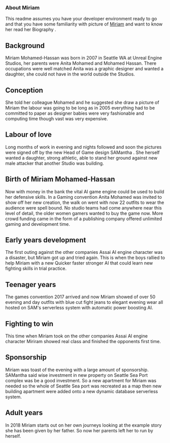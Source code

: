 ### About Miriam
This readme assumes you have your developer environment ready to go and that you have some familiarity with picture of [Miriam]( https://github.com/jimshalo10/AlexaSamTemplate/blob/master/debugextras/WhoAmIMiriam.jpg) and want to know her read her Biography .

## Background
Miriam Mohamed-Hassan was born in 2007 in Seattle WA at Unreal Engine Studios, her parents were Anita Mohamed and Mohamed Hassan. There occupations were well matched Anita was a graphic designer and wanted a daughter, she could not have in the world outside the Studios.
 
## Conception 
She told her colleague Mohamed and he suggested she draw a picture of Miriam the labour was going to be long as in 2005 everything had to be committed to paper as designer babies were very fashionable and computing time though vast was very expensive.

## Labour of love
Long months of work in evening and nights followed and soon the pictures were signed off by the new Head of Game design SAMantha . She herself wanted a daughter, strong athletic, able to stand her ground against new male attacker that another Studio was building.
## Birth of Miriam Mohamed-Hassan 
Now with money in the bank the vital AI game engine could be used to build her defensive skills. In a Gaming convention Anita Mohamed was invited to show off her new creation, the walk on went  with now 22 outfits to wear the audience were spell bound. No studio teams had come anywhere near this level of detail, the older women gamers wanted to buy the game now. More crowd funding came in the form of a publishing company offered unlimited gaming and development time. 
## Early years development  
The first outing against the other companies Assai AI engine character was a disaster, but Miriam got up and tried again. This is when the boys rallied to help Miriam with a new Quicker faster stronger AI that could learn new fighting skills in trial practice.
## Teenager years
The games convention 2017 arrived and now Miriam showed of over 50 evening and day outfits with blue cut fight jeans to elegant evening wear all hosted on SAM's serverless system with automatic power boosting AI.

## Fighting to win
This time when Miriam took on the other companies Assai AI engine character Miriram showed real class and finished the opponents first time.

## Sponsorship
Miriam was toast of the evening with a large amount of sponsorship. SAMantha said wise investment in new property on Seattle Sea Port complex was be a good investment.
So a new apartment for Miriam was needed so the whole of Seattle Sea port was recreated as a map then new building apartment were added onto a new dynamic database serverless system.


## Adult years

In 2018 Miriam starts out on her own journeys looking at the example story she has been given by her father. So now her parents left her to run by herself.
